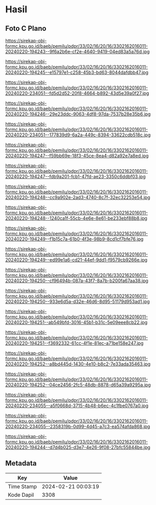 # Hasil

## Foto C Plano

https://sirekap-obj-formc.kpu.go.id/baeb/pemilu/pdpr/33/02/16/20/16/3302162016011-20240220-194243--9f6a2b6e-cf2e-4640-9419-04ed83a5a76d.jpg

https://sirekap-obj-formc.kpu.go.id/baeb/pemilu/pdpr/33/02/16/20/16/3302162016011-20240220-194245--e15797e1-c258-45b3-bd63-8044dafdbb47.jpg

https://sirekap-obj-formc.kpu.go.id/baeb/pemilu/pdpr/33/02/16/20/16/3302162016011-20240220-234051--fd5d2d52-20f8-4664-b892-43d5e39a0f27.jpg

https://sirekap-obj-formc.kpu.go.id/baeb/pemilu/pdpr/33/02/16/20/16/3302162016011-20240220-194246--29e23ddc-9063-4df8-97da-7537b28e35b6.jpg

https://sirekap-obj-formc.kpu.go.id/baeb/pemilu/pdpr/33/02/16/20/16/3302162016011-20240220-234051--177839d9-6a2a-449c-8394-33622cdb518c.jpg

https://sirekap-obj-formc.kpu.go.id/baeb/pemilu/pdpr/33/02/16/20/16/3302162016011-20240220-194247--f59bb69e-18f3-45ce-8ea4-d82a92e7a8ed.jpg

https://sirekap-obj-formc.kpu.go.id/baeb/pemilu/pdpr/33/02/16/20/16/3302162016011-20240220-194247--fdb9a201-fcb1-47fd-ae23-3350c6ddbf03.jpg

https://sirekap-obj-formc.kpu.go.id/baeb/pemilu/pdpr/33/02/16/20/16/3302162016011-20240220-194248--cc9a902e-2ad3-4740-8c7f-32ec32253e54.jpg

https://sirekap-obj-formc.kpu.go.id/baeb/pemilu/pdpr/33/02/16/20/16/3302162016011-20240220-194248--1240ca1f-55cb-4e6e-8e61-be233ebf88b8.jpg

https://sirekap-obj-formc.kpu.go.id/baeb/pemilu/pdpr/33/02/16/20/16/3302162016011-20240220-194249--f1b15c7a-61b0-4f3e-98b9-8cd1cf7bfe76.jpg

https://sirekap-obj-formc.kpu.go.id/baeb/pemilu/pdpr/33/02/16/20/16/3302162016011-20240220-194249--ed99e1a6-cd21-44ef-9dd1-f9579cb9266e.jpg

https://sirekap-obj-formc.kpu.go.id/baeb/pemilu/pdpr/33/02/16/20/16/3302162016011-20240220-194250--cf96494b-087a-43f7-8a7b-b200fa67aa38.jpg

https://sirekap-obj-formc.kpu.go.id/baeb/pemilu/pdpr/33/02/16/20/16/3302162016011-20240220-194250--933e6d5a-d32e-46d6-8d95-51179d953ad1.jpg

https://sirekap-obj-formc.kpu.go.id/baeb/pemilu/pdpr/33/02/16/20/16/3302162016011-20240220-194251--ab549bfd-3016-45b1-b31c-5e09eee8cb22.jpg

https://sirekap-obj-formc.kpu.go.id/baeb/pemilu/pdpr/33/02/16/20/16/3302162016011-20240220-194251--f3692332-61cc-4f1e-81ec-a71be158e247.jpg

https://sirekap-obj-formc.kpu.go.id/baeb/pemilu/pdpr/33/02/16/20/16/3302162016011-20240220-194252--a8bd445d-1430-4e10-b8c2-7e33ada35463.jpg

https://sirekap-obj-formc.kpu.go.id/baeb/pemilu/pdpr/33/02/16/20/16/3302162016011-20240220-194252--04ce2456-2fc5-48db-8878-d65a39a9295a.jpg

https://sirekap-obj-formc.kpu.go.id/baeb/pemilu/pdpr/33/02/16/20/16/3302162016011-20240220-234055--a5f0668d-3715-4b48-b6ec-4c1fbe0767a0.jpg

https://sirekap-obj-formc.kpu.go.id/baeb/pemilu/pdpr/33/02/16/20/16/3302162016011-20240220-234055--2358319b-0d99-4d45-a7c3-ea574afda868.jpg

https://sirekap-obj-formc.kpu.go.id/baeb/pemilu/pdpr/33/02/16/20/16/3302162016011-20240220-194244--d7d4b025-d3e7-4e26-9f08-27bfc55844be.jpg


## Metadata

| Key        | Value               |
| ---------- | ------------------- |
| Time Stamp | 2024-02-21 00:03:19 |
| Kode Dapil | 3308                |



